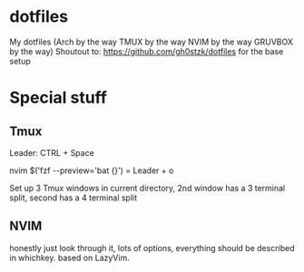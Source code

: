 # dotfiles

My dotfiles (Arch by the way TMUX by the way NVIM by the way GRUVBOX by the way)
Shoutout to: https://github.com/gh0stzk/dotfiles for the base setup

# Special stuff

## Tmux

<p>Leader: CTRL + Space</p>
<p>nvim $('fzf --preview='bat {}') = Leader + o</p>
<p>Set up 3 Tmux windows in current directory, 2nd window has a 3 terminal split, second has a 4 terminal split</p>

## NVIM

honestly just look through it, lots of options, everything should be described in whichkey. based on LazyVim.
